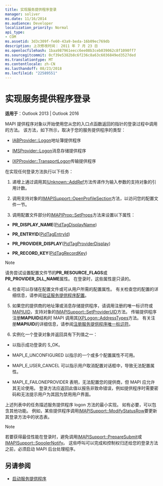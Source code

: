 ```yaml
---
title: 实现服务提供程序登录
manager: soliver
ms.date: 11/16/2014
ms.audience: Developer
localization_priority: Normal
api_type:
- COM
ms.assetid: 3d3c309f-fe60-43a9-beda-16b09ec769db
description: 上次修改时间： 2011 年 7 月 23 日
ms.openlocfilehash: 1baa987961eecc6ee08b3ceb039062c8f1090ff7
ms.sourcegitcommit: 0cf39e5382b8c6f236c8a63c6036849ed3527ded
ms.translationtype: MT
ms.contentlocale: zh-CN
ms.lasthandoff: 08/23/2018
ms.locfileid: "22589551"
---
```

# <a name="implementing-service-provider-logon"></a>实现服务提供程序登录

**适用于**：Outlook 2013 | Outlook 2016 
  
MAPI 提供程序对象以开始使用您从您的入口点函数返回的指针的登录过程中调用的方法。 该方法，如下所示，取决于您的服务提供程序的类型：
  
- [IABProvider::Logon](iabprovider-logon.md)地址簿提供程序 
    
- [IMSProvider::Logon](imsprovider-logon.md)消息存储提供程序 
    
- [IXPProvider::TransportLogon](ixpprovider-transportlogon.md)传输提供程序 
    
在实现任何登录方法执行以下任务：
  
1. 递增上通过调用其[IUnknown::AddRef](http://msdn.microsoft.com/en-us/library/ms691379%28v=VS.85%29.aspx)方法传递作为输入参数的支持对象的引用计数。 
    
2. 调用支持对象的[IMAPISupport::OpenProfileSection](imapisupport-openprofilesection.md)方法，以访问您的配置文件一节。 
    
3. 调用配置文件部分的[IMAPIProp::SetProps](imapiprop-setprops.md)方法来设置以下属性： 
    
  - **PR_DISPLAY_NAME**([PidTagDisplayName](pidtagdisplayname-canonical-property.md))
    
  - **PR_ENTRYID**([PidTagEntryId](pidtagentryid-canonical-property.md))
    
  - **PR_PROVIDER_DISPLAY**([PidTagProviderDisplay](pidtagproviderdisplay-canonical-property.md))
    
  - **PR_RECORD_KEY**([PidTagRecordKey](pidtagrecordkey-canonical-property.md))
    
  > [!NOTE]
  > 请务尝试设置配置文件节的**PR_RESOURCE_FLAGS**或**PR_PROVIDER_DLL_NAME**属性。 在登录时，这些属性是只读的。 
  
4. 检查可以存储在配置文件或可从用户所需的配置属性。 有关检查您的配置的详细信息，请参阅[验证服务提供程序配置](verifying-service-provider-configuration.md)。
    
5. 如果您的提供商的地址簿或消息存储提供程序，请调用注册的唯一标识符或[MAPIUID](mapiuid.md)，支持对象的[IMAPISupport::SetProviderUID](imapisupport-setprovideruid.md)方法。 传输提供程序注册**MAPIUID**结构时 MAPI 调用其[IXPLogon::AddressTypes](ixplogon-addresstypes.md)方法。 有关注册**MAPIUID**的详细信息，请参阅[注册服务提供程序唯一标识符](registering-service-provider-unique-identifiers.md)。
    
6. 实例化一个登录对象并返回具有下列值之一：
    
  - 以指示成功登录的 S_OK。
    
  - MAPI_E_UNCONFIGURED 以指示的一个或多个配置属性不可用。
    
  - MAPI_E_USER_CANCEL 可以指示用户取消配置对话框中，导致无法配置属性。
    
  - MAPI_E_FAILONEPROVIDER 表明，无法配置您的提供商，但 MAPI 应允许其无论使用。 登录方法应返回此值以报告非致命错误，例如提供程序时需要密码和无法提示用户为其因为禁用用户界面。 
    
上述列表中的任务描述服务提供程序 logon 方法的最小实现。 如有必要，可以包含其他功能。 例如，某些提供程序调用[IMAPISupport::ModifyStatusRow](imapisupport-modifystatusrow.md)要更新其登录方法中的状态表。 
  
> [!NOTE]
> 若要获得最佳性能在登录时，避免调用[IMAPISupport::PrepareSubmit](imapisupport-preparesubmit.md)或[IMAPISupport::SpoolerNotify](imapisupport-spoolernotify.md)。 这些呼叫可以完成和控制权归还给您的登录方法之前，必须启动 MAPI 后台处理程序。 
  
## <a name="see-also"></a>另请参阅

- [启动服务提供程序](starting-a-service-provider.md)

